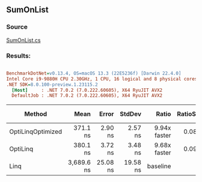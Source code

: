 ﻿## SumOnList

### Source
[SumOnList.cs](../../src/OptiLinq.Benchmark/SumOnList.cs)

### Results:
``` ini

BenchmarkDotNet=v0.13.4, OS=macOS 13.3 (22E5236f) [Darwin 22.4.0]
Intel Core i9-9880H CPU 2.30GHz, 1 CPU, 16 logical and 8 physical cores
.NET SDK=8.0.100-preview.1.23115.2
  [Host]     : .NET 7.0.2 (7.0.222.60605), X64 RyuJIT AVX2
  DefaultJob : .NET 7.0.2 (7.0.222.60605), X64 RyuJIT AVX2


```
|            Method |       Mean |    Error |   StdDev |        Ratio | RatioSD |   Gen0 | Allocated | Alloc Ratio |
|------------------ |-----------:|---------:|---------:|-------------:|--------:|-------:|----------:|------------:|
| OptiLinqOptimized |   371.1 ns |  2.90 ns |  2.57 ns | 9.94x faster |   0.08x |      - |         - |          NA |
|          OptiLinq |   380.1 ns |  3.72 ns |  3.48 ns | 9.68x faster |   0.09x | 0.0029 |      24 B |          NA |
|              Linq | 3,689.6 ns | 25.08 ns | 19.58 ns |     baseline |         |      - |         - |          NA |

